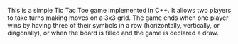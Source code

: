 This is a simple Tic Tac Toe game implemented in C++. It allows two players to take turns making moves on a 3x3 grid. 
The game ends when one player wins by having three of their symbols in a row (horizontally, vertically, or diagonally), or when the board is filled and the 
game is declared a draw.
